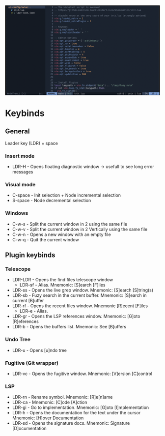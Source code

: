 ![nvim config](image.png)

# Keybinds

## General

Leader key (LDR) = space

### Insert mode

* LDR-H - Opens floating diagnostic window -> usefull to see long error messages

### Visual mode

* C-space - Init selection + Node incremental selection
* S-space - Node decremental selection

### Windows

* C-w-s - Split the current window in 2 using the same file
* C-w-v - Split the current window in 2 Vertically using the same file
* C-w-n - Opens a new window with an empty file
* C-w-q - Quit the current window

## Plugin keybinds

### Telescope

* LDR-LDR - Opens the find files telescope window
    * LDR-sf - Alias. Mnemonic: [S]earch [F]iles
* LDR-ss - Opens the live grep window. Mnemonic: [S]earch [S]tring(s)
* LDR-sb - Fuzy search in the current buffer. Mnemonic: [S]earch in current [B]uffer
* LDR-rf - Opens the recent files window. Mnemonic [R]ecent [F]iles
    * LDR-e - Alias.
* LDR-gr - Opens the LSP references window. Mnemonic: [G]oto [R]eferences
* LDR-b - Opens the buffers list. Mnemonic: See [B]uffers

### Undo Tree

* LDR-u - Opens [u]ndo tree

### Fugitive (Git wrapper)

* LDR-vc - Opens the fugitive window. Mnemonic: [V]ersion [C]control


### LSP

* LDR-rn - Rename symbol. Mnemonic: [R]e[n]ame
* LDR-ca - Mnemonic: [C]ode [A]ction
* LDR-gi - Go to implementation. Mnemonic: [G]oto [I]mplementation
* LDR-h -  Opens the documentation for the text under the cursor Mnemonic: [H]over Documentation
* LDR-sd - Opens the signature docs. Mnemonic: Signature [D]ocumentation
